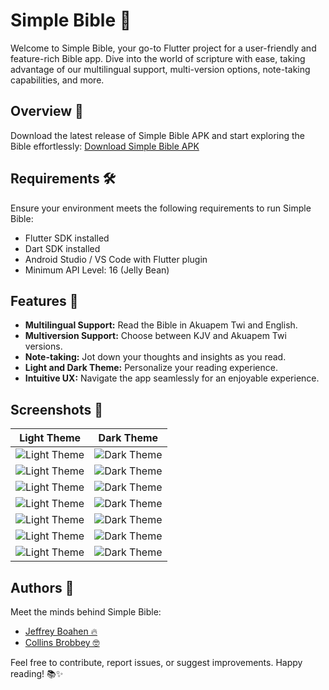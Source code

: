 # Simple Bible 📖

Welcome to Simple Bible, your go-to Flutter project for a user-friendly and feature-rich Bible app. Dive into the world of scripture with ease, taking advantage of our multilingual support, multi-version options, note-taking capabilities, and more.

## Overview 🌟

Download the latest release of Simple Bible APK and start exploring the Bible effortlessly:
[Download Simple Bible APK](./.readme/simple_bible.apk)

## Requirements 🛠️

Ensure your environment meets the following requirements to run Simple Bible:

- Flutter SDK installed
- Dart SDK installed
- Android Studio / VS Code with Flutter plugin
- Minimum API Level: 16 (Jelly Bean)

## Features 🚀

- **Multilingual Support:** Read the Bible in Akuapem Twi and English.
- **Multiversion Support:** Choose between KJV and Akuapem Twi versions.
- **Note-taking:** Jot down your thoughts and insights as you read.
- **Light and Dark Theme:** Personalize your reading experience.
- **Intuitive UX:** Navigate the app seamlessly for an enjoyable experience.

## Screenshots 📸

| Light Theme | Dark Theme |
|-------------|------------|
| ![Light Theme](./.readme/light_1.png) | ![Dark Theme](./.readme/dark_1.png) |
| ![Light Theme](./.readme/light_2.png) | ![Dark Theme](./.readme/dark_2.png) |
| ![Light Theme](./.readme/light_3.png) | ![Dark Theme](./.readme/dark_3.png) |
| ![Light Theme](./.readme/light_7.png) | ![Dark Theme](./.readme/dark_7.png) |
| ![Light Theme](./.readme/light_4.png) | ![Dark Theme](./.readme/dark_4.png) |
| ![Light Theme](./.readme/light_5.png) | ![Dark Theme](./.readme/dark_5.png) |
| ![Light Theme](./.readme/light_6.png) | ![Dark Theme](./.readme/dark_6.png) |

## Authors 🤝

Meet the minds behind Simple Bible:

- [Jeffrey Boahen 🔥](https://github.com/yellow-Flickr)
- [Collins Brobbey 🤓](https://github.com/Qweku)

Feel free to contribute, report issues, or suggest improvements. Happy reading! 📚✨
